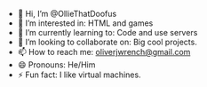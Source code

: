 - 👋 Hi, I’m @OllieThatDoofus
- 👀 I’m interested in: HTML and games
- 🌱 I’m currently learning to: Code and use servers
- 💞️ I’m looking to collaborate on: Big cool projects.
- 📫 How to reach me: oliverjwrench@gmail.com
- 😄 Pronouns: He/Him
- ⚡ Fun fact: I like virtual machines.

<!---
HackPreventionAUSTRALIA/HackPreventionAUSTRALIA is a ✨ special ✨ repository because its `README.md` (this file) appears on your GitHub profile.
You can click the Preview link to take a look at your changes.
--->
